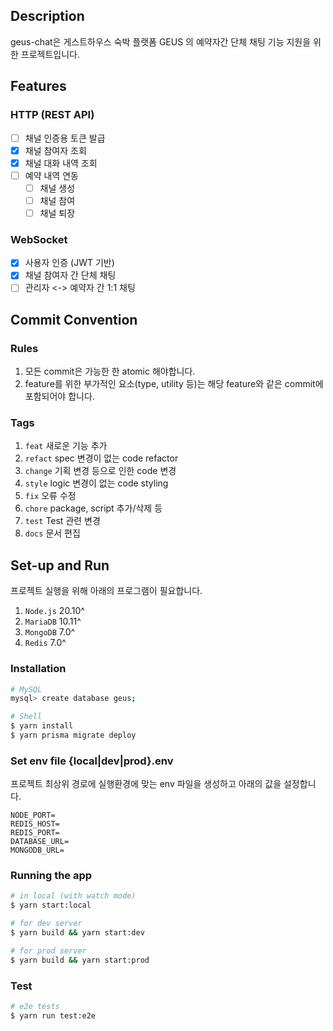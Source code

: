 ## Description

geus-chat은 게스트하우스 숙박 플랫폼 GEUS 의 예약자간 단체 채팅 기능 지원을 위한 프로젝트입니다.

## Features

### HTTP (REST API)

- [ ] 채널 인증용 토큰 발급
- [x] 채널 참여자 조회
- [x] 채널 대화 내역 조회
- [ ] 예약 내역 연동
  - [ ] 채널 생성
  - [ ] 채널 참여
  - [ ] 채널 퇴장

### WebSocket

- [x] 사용자 인증 (JWT 기반)
- [x] 채널 참여자 간 단체 채팅
- [ ] 관리자 <-> 예약자 간 1:1 채팅

## Commit Convention

### Rules

1. 모든 commit은 가능한 한 atomic 해야합니다.
2. feature를 위한 부가적인 요소(type, utility 등)는 해당 feature와 같은 commit에 포함되어야 합니다.

### Tags

1. `feat` 새로운 기능 추가
2. `refact` spec 변경이 없는 code refactor
3. `change` 기획 변경 등으로 인한 code 변경
4. `style` logic 변경이 없는 code styling
5. `fix` 오류 수정
6. `chore` package, script 추가/삭제 등
7. `test` Test 관련 변경
8. `docs` 문서 편집

## Set-up and Run

프로젝트 실행을 위해 아래의 프로그램이 필요합니다.

1. `Node.js` 20.10^
2. `MariaDB` 10.11^
3. `MongoDB` 7.0^
4. `Redis` 7.0^

### Installation

```bash
# MySQL
mysql> create database geus;

# Shell
$ yarn install
$ yarn prisma migrate deploy
```

### Set env file {local|dev|prod}.env

프로젝트 최상위 경로에 실행환경에 맞는 env 파일을 생성하고 아래의 값을 설정합니다.

```properties
NODE_PORT=
REDIS_HOST=
REDIS_PORT=
DATABASE_URL=
MONGODB_URL=
```

### Running the app

```bash
# in local (with watch mode)
$ yarn start:local

# for dev server
$ yarn build && yarn start:dev

# for prod server
$ yarn build && yarn start:prod
```

### Test

```bash
# e2e tests
$ yarn run test:e2e
```
